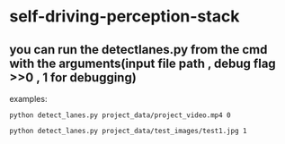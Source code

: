 # self-driving-perception-stack

## you can run the detectlanes.py from the cmd with the arguments(input file path , debug flag >>0 , 1 for debugging)

examples:

    python detect_lanes.py project_data/project_video.mp4 0
    
    python detect_lanes.py project_data/test_images/test1.jpg 1
